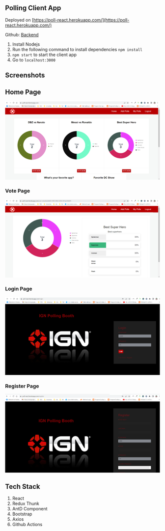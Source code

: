 ## Polling Client App

Deployed on [https://poll-react.herokuapp.com/](https://poll-react.herokuapp.com/)

Github: [Backend](https://github.com/pratikg17/polling-server)

1. Install Nodejs
2. Run the following command to install dependencies `npm install`
3. `npm start` to start the client app
4. Go to `localhost:3000`

## Screenshots

## Home Page

![Screenshot](screenshots/home.png)

### Vote Page

![Screenshot](screenshots/vote.png)

### Login Page

![Screenshot](screenshots/login.png)

### Register Page

![Screenshot](screenshots/register.png)

## Tech Stack

1. React
2. Redux Thunk
3. AntD Component
4. Bootstrap
5. Axios
6. Github Actions
